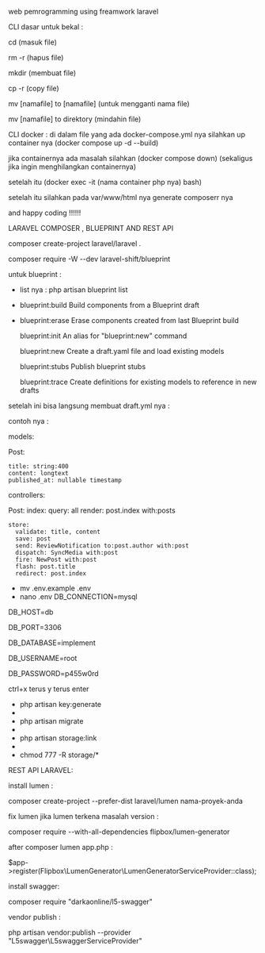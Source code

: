 web pemrogramming using freamwork laravel 

CLI dasar untuk bekal :

cd (masuk file)

rm -r (hapus file)

mkdir (membuat file)

cp -r (copy file)

mv [namafile] to [namafile] (untuk mengganti nama file)

mv [namafile] to direktory (mindahin file)

CLI docker : 
di dalam file yang ada docker-compose.yml nya silahkan up container nya (docker compose up -d --build)

jika containernya ada masalah silahkan (docker compose down) (sekaligus jika ingin menghilangkan containernya)

setelah itu (docker exec -it (nama container php nya) bash)

setelah itu silahkan pada var/www/html nya generate composerr nya 

and happy coding !!!!!!

LARAVEL COMPOSER , BLUEPRINT AND REST API 

composer create-project laravel/laravel .

composer require -W --dev laravel-shift/blueprint

untuk blueprint :
- list nya : php artisan blueprint list

- blueprint:build  Build components from a Blueprint draft
- 
  blueprint:erase  Erase components created from last Blueprint build
  
  blueprint:init   An alias for "blueprint:new" command
  
  blueprint:new    Create a draft.yaml file and load existing models

  blueprint:stubs  Publish blueprint stubs
  
  blueprint:trace  Create definitions for existing models to reference in new drafts

setelah ini bisa langsung membuat draft.yml nya : 

contoh nya : 

models:

  Post:
  
    title: string:400
    content: longtext
    published_at: nullable timestamp

controllers:

  Post:
    index:
      query: all
      render: post.index with:posts

    store:
      validate: title, content
      save: post
      send: ReviewNotification to:post.author with:post
      dispatch: SyncMedia with:post
      fire: NewPost with:post
      flash: post.title
      redirect: post.index


- mv .env.example .env
- nano .env 
DB_CONNECTION=mysql

DB_HOST=db

DB_PORT=3306

DB_DATABASE=implement

DB_USERNAME=root

DB_PASSWORD=p455w0rd

ctrl+x terus y terus enter

- php artisan key:generate
- 
- php artisan migrate
- 
- php artisan storage:link
- 
- chmod 777 -R storage/*

REST API LARAVEL:

install lumen : 

composer create-project --prefer-dist laravel/lumen nama-proyek-anda

fix lumen jika lumen terkena masalah version : 

composer require --with-all-dependencies flipbox/lumen-generator

after composer lumen app.php :

$app->register(Flipbox\LumenGenerator\LumenGeneratorServiceProvider::class);

install swagger:

composer require "darkaonline/l5-swagger"

vendor publish : 

php artisan vendor:publish --provider "L5swagger\L5swaggerServiceProvider"


